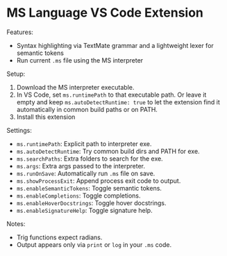 # MS Language VS Code Extension

Features:

- Syntax highlighting via TextMate grammar and a lightweight lexer for semantic tokens
- Run current `.ms` file using the MS interpreter

Setup:

1. Download the MS interpreter executable.
2. In VS Code, set `ms.runtimePath` to that executable path. Or leave it empty and keep `ms.autoDetectRuntime: true` to let the extension find it automatically in common build paths or on PATH.
3. Install this extension

Settings:

- `ms.runtimePath`: Explicit path to interpreter exe.
- `ms.autoDetectRuntime`: Try common build dirs and PATH for exe.
- `ms.searchPaths`: Extra folders to search for the exe.
- `ms.args`: Extra args passed to the interpreter.
- `ms.runOnSave`: Automatically run `.ms` file on save.
- `ms.showProcessExit`: Append process exit code to output.
- `ms.enableSemanticTokens`: Toggle semantic tokens.
- `ms.enableCompletions`: Toggle completions.
- `ms.enableHoverDocstrings`: Toggle hover docstrings.
- `ms.enableSignatureHelp`: Toggle signature help.

Notes:

- Trig functions expect radians.
- Output appears only via `print` or `log` in your `.ms` code.
